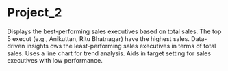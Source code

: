 # Project_2
Displays the best-performing sales executives based on total sales. The top 5 execut (e.g., Anikuttan, Ritu Bhatnagar) have the highest sales. Data-driven insights ows the least-performing sales executives in terms of total sales. Uses a line chart for trend analysis. Aids in target setting for sales executives with low performance.
